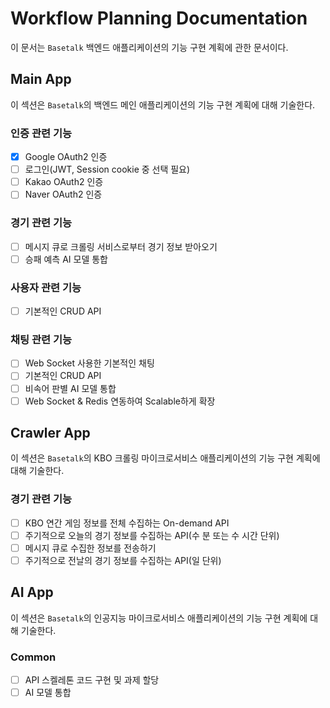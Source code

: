 # Workflow Planning Documentation

이 문서는 `Basetalk` 백엔드 애플리케이션의 기능 구현 계획에 관한 문서이다.

## Main App

이 섹션은 `Basetalk`의 백엔드 메인 애플리케이션의 기능 구현 계획에 대해 기술한다.

### 인증 관련 기능

- [x] Google OAuth2 인증
- [ ] 로그인(JWT, Session cookie 중 선택 필요)
- [ ] Kakao OAuth2 인증
- [ ] Naver OAuth2 인증

### 경기 관련 기능

- [ ] 메시지 큐로 크롤링 서비스로부터 경기 정보 받아오기
- [ ] 승패 예측 AI 모델 통합

### 사용자 관련 기능

- [ ] 기본적인 CRUD API

### 채팅 관련 기능

- [ ] Web Socket 사용한 기본적인 채팅
- [ ] 기본적인 CRUD API
- [ ] 비속어 판별 AI 모델 통합
- [ ] Web Socket & Redis 연동하여 Scalable하게 확장

## Crawler App

이 섹션은 `Basetalk`의 KBO 크롤링 마이크로서비스 애플리케이션의 기능 구현 계획에 대해 기술한다.

### 경기 관련 기능

- [ ] KBO 연간 게임 정보를 전체 수집하는 On-demand API
- [ ] 주기적으로 오늘의 경기 정보를 수집하는 API(수 분 또는 수 시간 단위)
- [ ] 메시지 큐로 수집한 정보를 전송하기
- [ ] 주기적으로 전날의 경기 정보를 수집하는 API(일 단위)

## AI App

이 섹션은 `Basetalk`의 인공지능 마이크로서비스 애플리케이션의 기능 구현 계획에 대해 기술한다.

### Common

- [ ] API 스켈레톤 코드 구현 및 과제 할당
- [ ] AI 모델 통합
